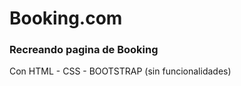 <h1>Booking.com</h1>

<h3>Recreando pagina de Booking</h3>
<p>Con 
  <box-icon type='logo' name='html5'>HTML</box-icon> - CSS - BOOTSTRAP (sin funcionalidades)</p>

  <script src="https://unpkg.com/boxicons@2.1.4/dist/boxicons.js"></script>
